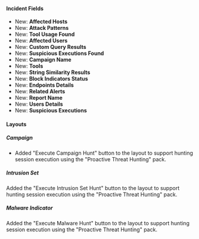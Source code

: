 
#### Incident Fields

- New: **Affected Hosts**
- New: **Attack Patterns**
- New: **Tool Usage Found**
- New: **Affected Users**
- New: **Custom Query Results**
- New: **Suspicious Executions Found**
- New: **Campaign Name**
- New: **Tools**
- New: **String Similarity Results**
- New: **Block Indicators Status**
- New: **Endpoints Details**
- New: **Related Alerts**
- New: **Report Name**
- New: **Users Details**
- New: **Suspicious Executions**

#### Layouts

##### Campaign

- Added "Execute Campaign Hunt" button to the layout to support hunting session execution using the "Proactive Threat Hunting" pack.

##### Intrusion Set

Added the "Execute Intrusion Set Hunt" button to the layout to support hunting session execution using the "Proactive Threat Hunting" pack.

##### Malware Indicator

Added the "Execute Malware Hunt" button to the layout to support hunting session execution using the "Proactive Threat Hunting" pack.

